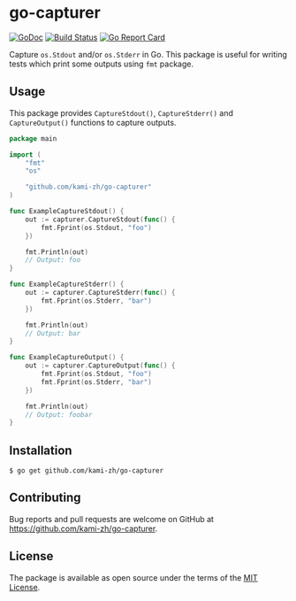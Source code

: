 # go-capturer

[![GoDoc](https://godoc.org/github.com/kami-zh/go-capturer?status.svg)](https://godoc.org/github.com/kami-zh/go-capturer)
[![Build Status](https://travis-ci.org/kami-zh/go-capturer.svg?branch=master)](https://travis-ci.org/kami-zh/go-capturer)
[![Go Report Card](https://goreportcard.com/badge/github.com/kami-zh/go-capturer)](https://goreportcard.com/report/github.com/kami-zh/go-capturer)

Capture `os.Stdout` and/or `os.Stderr` in Go.
This package is useful for writing tests which print some outputs using `fmt` package.

## Usage

This package provides `CaptureStdout()`, `CaptureStderr()` and `CaptureOutput()` functions to capture outputs.

```go
package main

import (
	"fmt"
	"os"

	"github.com/kami-zh/go-capturer"
)

func ExampleCaptureStdout() {
	out := capturer.CaptureStdout(func() {
		fmt.Fprint(os.Stdout, "foo")
	})

	fmt.Println(out)
	// Output: foo
}

func ExampleCaptureStderr() {
	out := capturer.CaptureStderr(func() {
		fmt.Fprint(os.Stderr, "bar")
	})

	fmt.Println(out)
	// Output: bar
}

func ExampleCaptureOutput() {
	out := capturer.CaptureOutput(func() {
		fmt.Fprint(os.Stdout, "foo")
		fmt.Fprint(os.Stderr, "bar")
	})

	fmt.Println(out)
	// Output: foobar
}
```

## Installation

```
$ go get github.com/kami-zh/go-capturer
```

## Contributing

Bug reports and pull requests are welcome on GitHub at https://github.com/kami-zh/go-capturer.

## License

The package is available as open source under the terms of the [MIT License](http://opensource.org/licenses/MIT).
